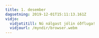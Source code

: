 ```yaml
---
title: 1. desember
dagsetning: 2019-12-01T15:11:13.161Z
vidjo:
  vidjotitill: Nú nálgast jólin óðfluga!
  vidjourl: /myndir/browser.webm
---
```


